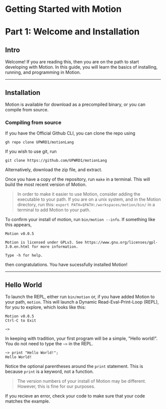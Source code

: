 # Getting Started with Motion
# Part 1: Welcome and Installation

## Intro
Welcome! If you are reading this, then you are on the path to start developing with Motion. In this guide, you will learn the basics of installing, running, and programming in Motion.

---

## Installation
Motion is available for download as a precompiled binary, or you can compile from source.

### Compiling from source
If you have the Official Github CLI, you can clone the repo using

`gh repo clone UPWRD1/motionLang`

If you wish to use git, run 

`git clone https://github.com/UPWRD1/motionLang`

Alternatively, download the zip file, and extract.

Once you have a copy of the repository, run `make` in a terminal. 
This will build the most recent version of Motion.

> In order to make it easier to use Motion, consider adding the executable to your path. If you are on a unix system, and in the Motion directory, run this: 
> `export PATH=$PATH:/workspaces/motion/bin/` in a terminal to add Motion to your path. 

To confirm your install of motion, run `bin/motion --info`. If something like this appears,

```
Motion v0.0.5

Motion is licensed under GPLv3. See https://www.gnu.org/licenses/gpl-3.0.en.html for more information.

Type -h for help.
```
then congratulations. You have sucessfully installed Motion!

---

## Hello World
To launch the REPL, either run `bin/motion` or, if you have added Motion to your path, `motion`. This will launch a Dynamic Read-Eval-Print-Loop (REPL), for you to explore, which looks like this:
```
Motion v0.0.5
Ctrl-C to Exit

~> 
```
In keeping with tradition, your first program will be a simple, "Hello world!". You do not need to type the `~>` in the REPL.
```
~> print "Hello World!";
Hello World!
```

Notice the optional parentheses around the `print` statement. This is because `print` is a keyword, not a function.
> The version numbers of your install of Motion may be different. However, this is fine for our purposes.

If you recieve an error, check your code to make sure that your code matches the example. 
